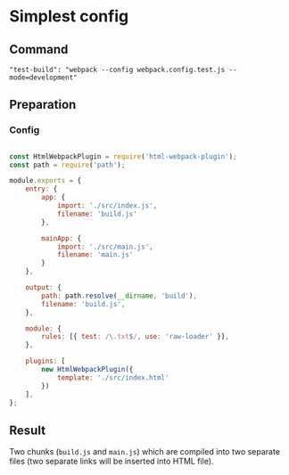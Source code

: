 # Simplest config

## Command

`"test-build": "webpack --config webpack.config.test.js --mode=development"`

## Preparation

### Config

```javascript

const HtmlWebpackPlugin = require('html-webpack-plugin');
const path = require('path');

module.exports = {
    entry: {
        app: {
            import: './src/index.js',
            filename: 'build.js'
        },

        mainApp: {
            import: './src/main.js',
            filename: 'main.js'
        }
    },

    output: {
        path: path.resolve(__dirname, 'build'),
        filename: 'build.js',
    },

    module: {
        rules: [{ test: /\.txt$/, use: 'raw-loader' }],
    },

    plugins: [
        new HtmlWebpackPlugin({
            template: './src/index.html'
        })
    ],
};

```

## Result

Two chunks (`build.js` and `main.js`) which are compiled into two separate files (two separate links will be inserted into HTML file).
